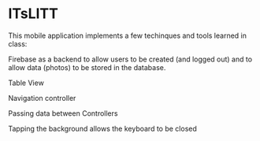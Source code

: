 # ITsLITT

This mobile application implements a few techinques and tools learned in class:


Firebase as a backend to allow users to be created (and logged out) and to allow data (photos) to be stored in the database.

Table View

Navigation controller

Passing data between Controllers

Tapping the background allows the keyboard to be closed
